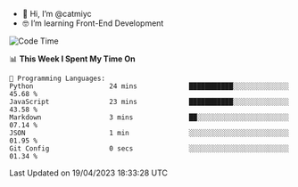 - 👋 Hi, I’m @catmiyc
- 🤓 I’m learning Front-End Development

<!---
catmiyc/catmiyc is a ✨ special ✨ repository because its `README.md` (this file) appears on your GitHub profile.
You can click the Preview link to take a look at your changes.
--->


<!--START_SECTION:waka-->
![Code Time](http://img.shields.io/badge/Code%20Time-137%20hrs%2031%20mins-blue)

📊 **This Week I Spent My Time On** 

```text
💬 Programming Languages: 
Python                   24 mins             ███████████░░░░░░░░░░░░░░   45.68 % 
JavaScript               23 mins             ███████████░░░░░░░░░░░░░░   43.58 % 
Markdown                 3 mins              ██░░░░░░░░░░░░░░░░░░░░░░░   07.14 % 
JSON                     1 min               ░░░░░░░░░░░░░░░░░░░░░░░░░   01.95 % 
Git Config               0 secs              ░░░░░░░░░░░░░░░░░░░░░░░░░   01.34 % 
```


 Last Updated on 19/04/2023 18:33:28 UTC
<!--END_SECTION:waka-->

